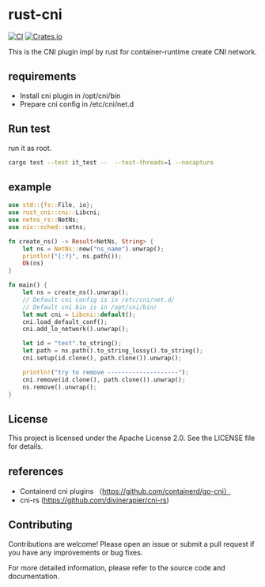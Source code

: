 # rust-cni 
[![CI](https://github.com/jokemanfire/rust-cni/actions/workflows/ci.yml/badge.svg?branch=main)](https://github.com/jokemanfire/rust-cni/actions/workflows/ci.yml)
[![Crates.io](https://img.shields.io/crates/l/containerd-client)](https://github.com/jokemanfire/rust-cni/blob/main/LICENSE)

This is the CNI plugin impl by rust for container-runtime create CNI network.



## requirements
* Install cni plugin in /opt/cni/bin
* Prepare cni config in /etc/cni/net.d


## Run test
run it as root.
```bash
cargo test --test it_test --  --test-threads=1 --nocapture
```

## example

```Rust
use std::{fs::File, io};
use rust_cni::cni::Libcni;
use netns_rs::NetNs;
use nix::sched::setns;

fn create_ns() -> Result<NetNs, String> {
    let ns = NetNs::new("ns_name").unwrap();
    println!("{:?}", ns.path());
    Ok(ns)
}

fn main() {
    let ns = create_ns().unwrap();
    // Default cni config is in /etc/cni/net.d/
    // Default cni bin is in /opt/cni/bin/  
    let mut cni = Libcni::default();
    cni.load_default_conf();
    cni.add_lo_network().unwrap();

    let id = "test".to_string();
    let path = ns.path().to_string_lossy().to_string();
    cni.setup(id.clone(), path.clone()).unwrap();

    println!("try to remove --------------------");
    cni.remove(id.clone(), path.clone()).unwrap();
    ns.remove().unwrap();
}
```

## License
This project is licensed under the Apache License 2.0. See the LICENSE file for details.

## references
* Containerd cni plugins （https://github.com/containerd/go-cni）
* cni-rs (https://github.com/divinerapier/cni-rs)


## Contributing
Contributions are welcome! Please open an issue or submit a pull request if you have any improvements or bug fixes.

For more detailed information, please refer to the source code and documentation.